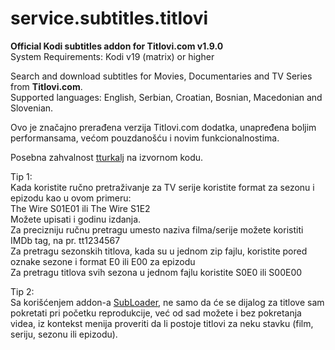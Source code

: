 # service.subtitles.titlovi  
<B>Official Kodi subtitles addon for Titlovi.com v1.9.0</B>  
System Requirements: Kodi v19 (matrix) or higher  

Search and download subtitles for Movies, Documentaries and TV Series from <B>Titlovi.com</B>.  
Supported languages: English, Serbian, Croatian, Bosnian, Macedonian and Slovenian.  

Ovo je značajno prerađena verzija Titlovi.com dodatka, unapređena boljim performansama, većom pouzdanošću i novim funkcionalnostima.

Posebna zahvalnost <a href="https://github.com/tturkalj/service.subtitles.titlovi-com-official" target="_blank">tturkalj</a> na izvornom kodu.  

Tip 1:  
Kada koristite ručno pretraživanje za TV serije koristite format za sezonu i epizodu kao u ovom primeru:  
  The Wire S01E01 ili The Wire S1E2  
Možete upisati i godinu izdanja.  
Za precizniju ručnu pretragu umesto naziva filma/serije možete koristiti IMDb tag, na pr. tt1234567  
Za pretragu sezonskih titlova, kada su u jednom zip fajlu, koristite pored oznake sezone i format E0 ili E00 za epizodu  
Za pretragu titlova svih sezona u jednom fajlu koristite S0E0 ili S00E00  

Tip 2:  
Sa korišćenjem addon-a <a href="https://github.com/deklica/service.subloader">SubLoader</a>, ne samo da će se dijalog za titlove sam pokretati pri početku reprodukcije, već od sad možete i bez pokretanja videa, iz kontekst menija proveriti da li postoje titlovi za neku stavku (film, seriju, sezonu ili epizodu).
